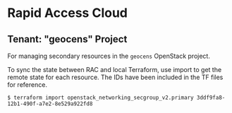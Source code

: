 # Rapid Access Cloud

## Tenant: "geocens" Project

For managing secondary resources in the `geocens` OpenStack project.

To sync the state between RAC and local Terraform, use import to get the remote state for each resource. The IDs have been included in the TF files for reference.

```
$ terraform import openstack_networking_secgroup_v2.primary 3ddf9fa8-12b1-490f-a7e2-8e529a922fd8
```